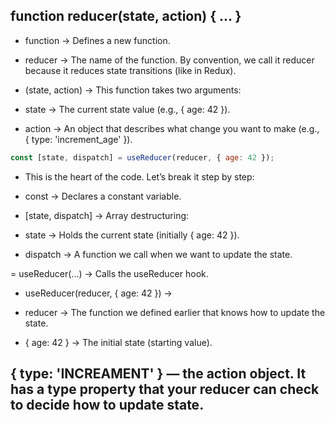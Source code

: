 ## function reducer(state, action) { ... }

* function → Defines a new function.

* reducer → The name of the function. By convention, we call it reducer because it reduces state transitions (like in Redux).

* (state, action) → This function takes two arguments:

* state → The current state value (e.g., { age: 42 }).

* action → An object that describes what change you want to make (e.g., { type: 'increment_age' }).

```jsx
const [state, dispatch] = useReducer(reducer, { age: 42 });
```


- This is the heart of the code. Let’s break it step by step:

- const → Declares a constant variable.

- [state, dispatch] → Array destructuring:

- state → Holds the current state (initially { age: 42 }).

- dispatch → A function we call when we want to update the state.

= useReducer(...) → Calls the useReducer hook.

* useReducer(reducer, { age: 42 }) →

* reducer → The function we defined earlier that knows how to update the state.

* { age: 42 } → The initial state (starting value).

## { type: 'INCREAMENT' } — the action object. It has a type property that your reducer can check to decide how to update state.